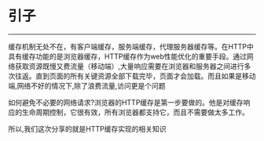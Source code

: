 # 引子
---
缓存机制无处不在，有客户端缓存，服务端缓存，代理服务器缓存等。在HTTP中具有缓存功能的是浏览器缓存，HTTP缓存作为web性能优化的重要手段。通过网络获取资源既慢又费流量（移动端）,大量响应需要在浏览器和服务器之间进行多次往返。直到页面的所有关键资源全部下载完毕，页面才会加载。而且如果是移动端,网络不好的情况下,除了浪费流量,访问更是个问题

如何避免不必要的网络请求?浏览器的HTTP缓存是第一步要做的。他是对缓存响应的生命周期控制，它很有效，所有浏览器都支持它，而且不需要做太多工作。

所以,我们这次分享的就是HTTP缓存实现的相关知识